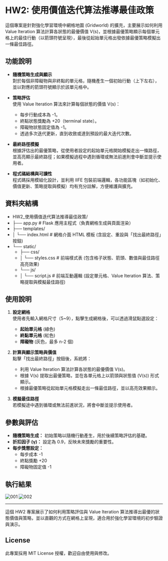 # HW2: 使用價值迭代算法推導最佳政策

這個專案是針對強化學習環境中網格地圖 (Gridworld) 的擴充，主要展示如何利用 Value Iteration 算法計算各狀態的最優價值 V(s)，並根據最優策略顯示每個單元格上的最佳行動（以箭頭符號呈現），最後從起始單元格出發依據最優策略模擬出一條最佳路徑。

## 功能說明

- **隨機策略生成與顯示**  
  對於每個非障礙物與非終點的單元格，隨機產生一個初始行動（上下左右），並以對應的箭頭符號顯示於該單元格中。

- **策略評估**  
  使用 Value Iteration 算法來計算每個狀態的價值 V(s)：  
  - 每步行動成本為 -1。  
  - 終點狀態獎勵為 +20（terminal state）。  
  - 障礙物狀態固定值為 -1。  
  - 透過多次迭代更新，直到收斂或達到預設的最大迭代次數。

- **最終路徑模擬**  
  根據評估出的最優策略，從使用者設定的起始單元格開始模擬走出一條路徑，並高亮顯示最終路徑；如果模擬過程中遇到循環或無法前進則會中斷並提示使用者。

- **程式碼結構與可讀性**  
  程式碼採用模組化設計，並利用 IIFE 包裝前端邏輯，各功能區塊（如初始化、價值更新、策略提取與模擬）均有充分註解，方便維護與擴充。

## 資料夾結構

- HW2_使用價值迭代算法推導最佳政策/
- ├── app.py # Flask 應用主程式（負責網格生成與頁面渲染）
- ├── templates/
- │ └── index.html # 網格介面 HTML 模板 (含設定、重設與「找出最終路徑」按鈕)
- └── static/
  - ├── css/
  - │ └── styles.css # 前端樣式表 (包含格子狀態、箭頭、數值與最佳路徑高亮效果)
  - └── js/
  - │ └── script.js # 前端互動邏輯 (設定單元格、Value Iteration 算法、策略提取與模擬最佳路徑)
 
  
## 使用說明

1. **設定網格**  
   使用者先輸入網格尺寸（5~9），點擊生成網格後，可以透過滑鼠點選設定：
   - **起始單元格** (綠色)
   - **終點單元格** (紅色)
   - **障礙物** (灰色，最多 n-2 個)

2. **計算與顯示策略與價值**  
   點擊「找出最終路徑」按鈕後，系統將：
   - 利用 Value Iteration 算法計算各狀態的最優價值 V(s)。
   - 根據 V(s) 提取出最優策略，並在各單元格上以箭頭與狀態值 (V(s)) 形式顯示。
   - 根據最優策略從起始單元格模擬走出一條最佳路徑，並以高亮效果顯示。

3. **模擬最佳路徑**  
   若模擬途中遇到循環或無法前進狀況，將會中斷並提示使用者。

## 參數與評估

- **隨機策略生成：** 初始策略以隨機行動產生，用於後續策略評估的基礎。
- **折扣因子 (γ)：** 設定為 0.9，反映未來獎勵的重要性。
- **每步獎懲設定：**  
  - 每步成本 -1  
  - 終點獎勵 +20  
  - 障礙物固定值 -1

## 執行結果
![001](https://github.com/user-attachments/assets/5d581a54-7aba-4a79-bba4-4c56beb49181)
![002](https://github.com/user-attachments/assets/c8d304e7-d0b9-4975-9a4d-10f0a654f6ae)


---

這個 HW2 專案展示了如何利用策略評估與 Value Iteration 算法推導出最優的狀態價值與策略，並以直觀的方式在網格上呈現，適合用於強化學習環境的初步驗證與演示。

## License
此專案採用 MIT License 授權，歡迎自由使用與修改。

